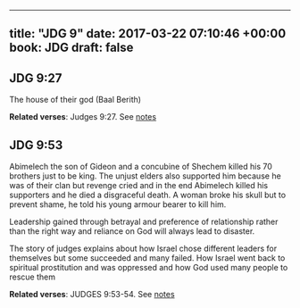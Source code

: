 
---
title: "JDG 9"
date: 2017-03-22 07:10:46 +00:00
book: JDG
draft: false
---

## JDG 9:27

The house of their god (Baal Berith)

**Related verses**: Judges 9:27. See [notes](https://my.bible.com/notes/2596363507268838264)


## JDG 9:53

Abimelech the son of Gideon and a concubine of Shechem killed his 70 brothers just to be king. The unjust elders also supported him because he was of their clan but revenge cried and in the end Abimelech killed his supporters and he died a disgraceful death. A woman broke his skull but to prevent shame, he told his young armour bearer to kill him.

Leadership gained through betrayal and preference of relationship rather than the right way and reliance on God will always lead to disaster.

The story of judges explains about how Israel chose different leaders for themselves but some succeeded and many failed. How Israel went back to spiritual prostitution and was oppressed and how God used many people to rescue them

**Related verses**: JUDGES 9:53-54. See [notes](https://my.bible.com/notes/2594310211255395308)


